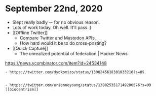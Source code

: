 # September 22nd, 2020
- Slept really badly -- for no obvious reason.
- Lots of work today. Oh well. It'll pass :)
- [[Offline Twitter]]
    - Compare Twitter and Mastodon APIs.
    - How hard would it be to do cross-posting?
- [[Quick Capture]]
    - The unrealized potential of federation | Hacker News

https://news.ycombinator.com/item?id=24534148


    - https://twitter.com/dyokomizo/status/1308245618301833216?s=09


    - https://twitter.com/erienneyoung/status/1308253517149208576?s=09 [[biocentrism]]



